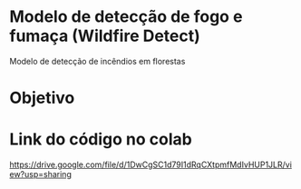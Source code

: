 # Modelo de detecção de fogo e fumaça (Wildfire Detect)
Modelo de detecção de incêndios em florestas 

# Objetivo

# Link do código no colab
https://drive.google.com/file/d/1DwCgSC1d79I1dRqCXtpmfMdIvHUP1JLR/view?usp=sharing

